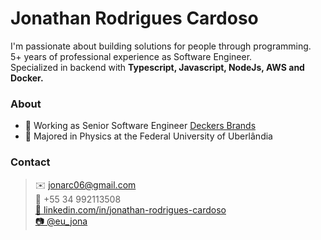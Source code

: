 # Jonathan Rodrigues Cardoso
  I'm passionate about building solutions for people through programming.  
  5+ years of professional experience as Software Engineer.  
  Specialized in backend with **Typescript, Javascript, NodeJs, AWS and Docker.**  


### About
- 🔭 Working as Senior Software Engineer [Deckers Brands](https://www.deckers.com/)
- 📓 Majored in Physics at the Federal University of Uberlândia


### Contact
>✉️ jonarc06@gmail.com
<br/>📱 +55 34 992113508
<br/> <a href=https://www.linkedin.com/in/jonathan-rodrigues-cardoso/>🔗 linkedin.com/in/jonathan-rodrigues-cardoso</a>
<br/> <a href=https://www.instagram.com/eu_jona/>📷 @eu_jona<a>
